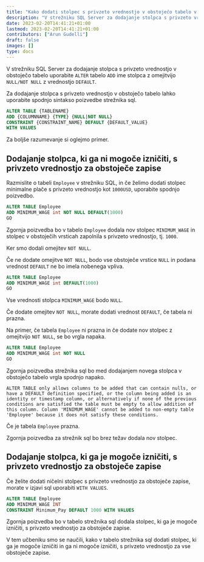 ```yaml
---
title: "Kako dodati stolpec s privzeto vrednostjo v obstoječo tabelo v strežniku SQL Server"
description: "V strežniku SQL Server za dodajanje stolpca s privzeto vrednostjo v obstoječo tabelo uporabite 'ALTER' Tabela 'ADD' Ime stolpca z omejitvijo 'NULL/NOT NULL' z vrednostjo 'DEFAULT'."
date: 2023-02-20T14:41:21+01:00
lastmod: 2023-02-20T14:41:21+01:00
contributors: ["Arun Gudelli"]
draft: false
images: []
type: docs
---
```


V strežniku SQL Server za dodajanje stolpca s privzeto vrednostjo v obstoječo tabelo uporabite `ALTER` tabelo `ADD` ime stolpca z omejitvijo `NULL/NOT NULL` z vrednostjo `DEFAULT`.

Za dodajanje stolpca s privzeto vrednostjo v obstoječo tabelo lahko uporabite spodnjo sintakso poizvedbe strežnika sql.

```sql
ALTER TABLE {TABLENAME} 
ADD {COLUMNNAME} {TYPE} {NULL|NOT NULL} 
CONSTRAINT {CONSTRAINT_NAME} DEFAULT {DEFAULT_VALUE}
WITH VALUES
```

Za boljše razumevanje si oglejmo primer.

## Dodajanje stolpca, ki ga ni mogoče izničiti, s privzeto vrednostjo za obstoječe zapise

Razmislite o tabeli `Employee` v strežniku SQL, in če želimo dodati stolpec minimalne plače s privzeto vrednostjo kot `1000USD`, uporabite spodnjo poizvedbo.

```sql
ALTER TABLE Employee
ADD MINIMUM_WAGE int NOT NULL DEFAULT(1000)
GO
```

Zgornja poizvedba bo v tabelo `Employee` dodala nov stolpec `MINIMUM_WAGE` in stolpec v obstoječih vrsticah zapolnila s privzeto vrednostjo, tj. `1000`. 

Ker smo dodali omejitev `NOT NULL`.

Če ne dodate omejitve `NOT NULL`, bodo vse obstoječe vrstice `NULL` in podana vrednost `DEFAULT` ne bo imela nobenega vpliva. 

```sql
ALTER TABLE Employee
ADD MINIMUM_WAGE int DEFAULT(1000)
GO
```

Vse vrednosti stolpca `MINIMUM_WAGE` bodo `NULL`.

Če dodate omejitev `NOT NULL`, morate dodati vrednost `DEFAULT`, če tabela ni prazna. 

Na primer, če tabela `Employee` ni prazna in če dodate nov stolpec z omejitvijo `NOT NULL`, se bo vrgla napaka.

```sql
ALTER TABLE Employee
ADD MINIMUM_WAGE int NOT NULL
GO
```

Zgornja poizvedba strežnika sql bo med dodajanjem novega stolpca v obstoječo tabelo vrgla spodnjo napako.

```text
ALTER TABLE only allows columns to be added that can contain nulls, or have a DEFAULT definition specified, or the column being added is an identity or timestamp column, or alternatively if none of the previous conditions are satisfied the table must be empty to allow addition of this column. Column 'MINIMUM_WAGE' cannot be added to non-empty table 'Employee' because it does not satisfy these conditions.
```

Če je tabela `Employee` prazna. 

Zgornja poizvedba za strežnik sql bo brez težav dodala nov stolpec.

## Dodajanje stolpca, ki ga je mogoče izničiti, s privzeto vrednostjo za obstoječe zapise

Če želite dodati ničelni stolpec s privzeto vrednostjo za obstoječe zapise, morate v izjavi sql uporabiti `WITH VALUES`.

```sql
ALTER TABLE Employee
ADD MINIMUM_WAGE INT
CONSTRAINT Minimum_Pay DEFAULT 1000 WITH VALUES
```

Zgornja poizvedba bo v tabelo strežnika sql dodala stolpec, ki ga je mogoče izničiti, s privzeto vrednostjo za obstoječe zapise.

V tem učbeniku smo se naučili, kako v tabelo strežnika sql dodati stolpec, ki ga je mogoče izničiti in ga ni mogoče izničiti, s privzeto vrednostjo za vse obstoječe zapise.

